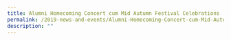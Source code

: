 ```yaml
---
title: Alumni Homecoming Concert cum Mid Autumn Festival Celebrations
permalink: /2019-news-and-events/Alumni-Homecoming-Concert-cum-Mid-Autumn-Festival-Celebrations
description: ""
---
```

